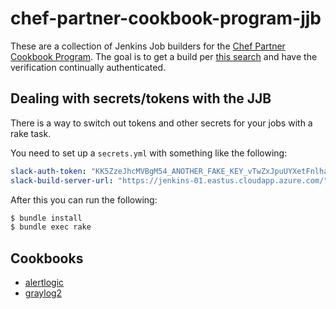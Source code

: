 # chef-partner-cookbook-program-jjb

These are a collection of Jenkins Job builders for the [Chef Partner Cookbook Program][cpcp].
The goal is to get a build per [this search][search] and have the verification
continually authenticated.

## Dealing with secrets/tokens with the JJB

There is a way to switch out tokens and other secrets for your jobs with a
rake task.

You need to set up a `secrets.yml` with something like the following:

```yaml
slack-auth-token: "KK5ZzeJhcMVBgM54_ANOTHER_FAKE_KEY_vTwZxJpuUYXetFnlha81EyH"
slack-build-server-url: "https://jenkins-01.eastus.cloudapp.azure.com/"
```

After this you can run the following:

```bash
$ bundle install
$ bundle exec rake
```

## Cookbooks

- [alertlogic][alertlogic]
- [graylog2][graylog2]


[cpcp]: https://www.chef.io/blog/2016/02/23/chef-launches-partner-cookbook-program-to-expand-devops-ready-technology-ecosystem/
[search]: https://supermarket.chef.io/cookbooks?utf8=✓&q=&badges%5B%5D=partner&platforms%5B%5D=
[alertlogic]: ./jobs/al_agents-cookbook.yml
[graylog2]: ./jobs/graylog2-cookbook.yml

